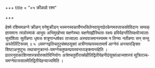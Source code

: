 +++
title = "०५ क्रीळन्नो रश्म"

+++

हेश्मे रशिममन्नग्ने क्रीळन् वनेषुक्रीडन् भस्मनस्वकार्येणभसितेनवायुनाप्रेरकेणमरुताचसंवेविदानः सम्यक् ज्ञायमानः त्वन्नोस्माकं आभुवः अभिमुखोभव वक्षणेस्थाः वक्षणेवह्नौस्थिताः वक्ष्यः हविर्वहन्तीतिवक्ष्योज्वालाः सुसंशिताः सुतीक्ष्णाः धृषजः शत्रूणान्धर्षकाः ताज्वालाः अस्ययजमानस्यमम न तिग्माः नतीक्ष्णाः सन् सन्तु अस्तेर्लिटिरूपम् ॥ ५ ॥यमग्नइतिचतुरृचंषष्ठसूक्तं अत्रीणाम्प्रयस्वतामार्षं आग्नेयं अन्त्यापङ्क्तिः शिष्टाअनुष्टुभः तथाचानुक्रान्तं-यमग्नेचतुष्कम्प्रयस्वन्तःपङ्क्त्यन्तंहेति । प्रातरनुवाकाशिनशस्त्रयोरुक्तोविनियोगः अत्रेश्चतुर्वीराख्येहीतिद्वितीयेहनीदंसूक्तंआज्यशस्त्रं सूत्रितञ्च-यमग्नेवाजसातमेतिद्वितीयेहन्याज्यमिति ।